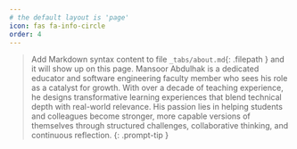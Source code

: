 ```yaml
---
# the default layout is 'page'
icon: fas fa-info-circle
order: 4
---
```


> Add Markdown syntax content to file `_tabs/about.md`{: .filepath } and it will show up on this page.
Mansoor Abdulhak is a dedicated educator and software engineering faculty member who sees his role as a catalyst for growth. With over a decade of teaching experience, he designs transformative learning experiences that blend technical depth with real-world relevance. His passion lies in helping students and colleagues become stronger, more capable versions of themselves through structured challenges, collaborative thinking, and continuous reflection.
{: .prompt-tip }
